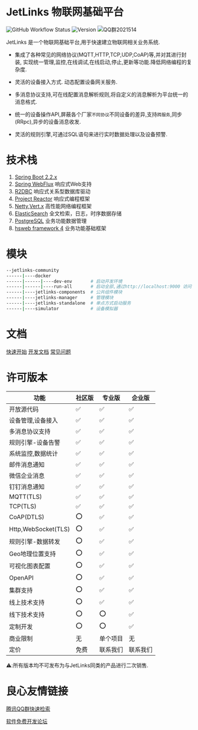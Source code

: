 # JetLinks 物联网基础平台

![GitHub Workflow Status](https://img.shields.io/github/workflow/status/jetlinks/jetlinks-community/Auto%20Deploy%20Docker?label=docker)
![Version](https://img.shields.io/badge/Version-1.0--RELEASE-brightgreen)
![QQ群2021514](https://img.shields.io/badge/QQ群-2021514-brightgreen)

JetLinks 是一个物联网基础平台,用于快速建立物联网相关业务系统.

- 集成了各种常见的网络协议(MQTT,HTTP,TCP,UDP,CoAP)等,并对其进行封装,
实现统一管理,监控,在线调试,在线启动,停止,更新等功能.降低网络编程的复杂度.

- 灵活的设备接入方式. 动态配置设备网关服务.

- 多消息协议支持,可在线配置消息解析规则,将自定义的消息解析为平台统一的消息格式.

- 统一的设备操作API,屏蔽各个厂家`不同协议`不同设备的差异,支持`跨服务`,同步(RRpc),异步的设备消息收发.

- 灵活的规则引擎,可通过SQL语句来进行实时数据处理以及设备预警.

# 技术栈

1. [Spring Boot 2.2.x](https://spring.io/projects/spring-boot)
2. [Spring WebFlux](https://spring.io/) 响应式Web支持
3. [R2DBC](https://r2dbc.io/) 响应式关系型数据库驱动
4. [Project Reactor](https://projectreactor.io/) 响应式编程框架
4. [Netty](https://netty.io/),[Vert.x](https://vertx.io/) 高性能网络编程框架
5. [ElasticSearch](https://www.elastic.co/cn/products/enterprise-search) 全文检索，日志，时序数据存储
6. [PostgreSQL](https://www.postgresql.org) 业务功能数据管理
7. [hsweb framework 4](https://github.com/hs-web) 业务功能基础框架

# 模块

```bash
--jetlinks-community
------|----docker
------|------|----dev-env       # 启动开发环境
------|------|----run-all       # 启动全部,通过http://localhost:9000 访问系统.
------|----jetlinks-components  # 公共组件模块
------|----jetlinks-manager     # 管理模块
------|----jetlinks-standalone  # 单点方式启动服务
------|----simulator            # 设备模拟器
```

# 文档

[快速开始](http://doc.jetlinks.cn/basics-guide/quick-start.html) 
[开发文档](http://doc.jetlinks.cn/dev-guide/start.html) 
[常见问题](http://doc.jetlinks.cn/common-problems/network-components.html) 

# 许可版本

|  功能  |  社区版   | 专业版  |   企业版  |
| ----   |  ----  |   ----    |   -----   |
| 开放源代码      |  ✅ | ✅ |       ✅     |
| 设备管理,设备接入|  ✅ | ✅ |       ✅     |
| 多消息协议支持|  ✅ | ✅ |       ✅     |
| 规则引擎-设备告警        |  ✅ |  ✅ |     ✅     |
| 系统监控,数据统计  |  ✅  |  ✅ |  ✅   |
| 邮件消息通知    |  ✅  |  ✅ |     ✅      |
| 微信企业消息    |  ✅  |  ✅ |     ✅      |
| 钉钉消息通知    |  ✅  |  ✅ |     ✅      |
| MQTT(TLS)    |  ✅  |  ✅ |   ✅   |
| TCP(TLS)     |  ✅  |  ✅ |  ✅    |
| CoAP(DTLS)    |  ⭕  |  ✅ |     ✅       |
| Http,WebSocket(TLS) |  ⭕  |  ✅ |     ✅ |
| 规则引擎-数据转发 |  ⭕  |  ✅ |     ✅ |
| Geo地理位置支持     | ⭕   |  ✅ |  ✅    |
| 可视化图表配置   |  ⭕  |  ✅ |     ✅    |
| OpenAPI    |  ⭕  |  ✅ |     ✅     |
| 集群支持    |  ⭕  |  ✅ |     ✅     |
| 线上技术支持 |  ⭕  |  ✅ |   ✅   |
| 线下技术支持 |  ⭕  |  ⭕ |   ✅   |
| 定制开发   |  ⭕  |  ⭕ |   ✅   |
| 商业限制   |  无  |  单个项目 |   无   |
| 定价   |  免费  | 联系我们  |  联系我们   |

⚠️:所有版本均不可发布为与JetLinks同类的产品进行二次销售.

 # 良心友情链接

[腾讯QQ群快速检索](http://u.720life.cn/s/8cf73f7c)

[软件免费开发论坛](http://u.720life.cn/s/bbb01dc0)